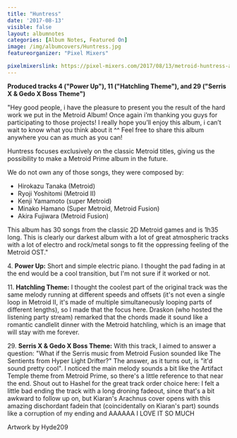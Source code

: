 ```yaml
---
title: "Huntress"
date: '2017-08-13'
visible: false
layout: albumnotes
categories: [Album Notes, Featured On]
image: /img/albumcovers/Huntress.jpg
featureorganizer: "Pixel Mixers"

pixelmixerslink: https://pixel-mixers.com/2017/08/13/metroid-huntress-album/
---
```

**Produced tracks 4 ("Power Up"), 11 ("Hatchling Theme"), and 29 ("Serris X & Gedo X Boss Theme")**

"Hey good people, i have the pleasure to present you the result of the hard work we put in the Metroid Album! Once again i’m thanking you guys for participating to those projects! I really hope you’ll enjoy this album, i can’t wait to know what you think about it ^^
Feel free to share this album anywhere you can as much as you can!

Huntress focuses exclusively on the classic Metroid titles, giving us the possibility to make a Metroid Prime album in the future.

We do not own any of those songs, they were composed by:
* Hirokazu Tanaka (Metroid)
* Ryoji Yoshitomi (Metroid II)
* Kenji Yamamoto (super Metroid)
* Minako Hamano (Super Metroid, Metroid Fusion)
* Akira Fujiwara (Metroid Fusion)

This album has 30 songs from the classic 2D Metroid games and is 1h35 long.
This is clearly our darkest album with a lot of great atmospheric tracks with a lot of electro and rock/metal songs to fit the oppressing feeling of the Metroid OST."

4\. **Power Up:** Short and simple electric piano. I thought the pad fading in at the end would be a cool transition, but I'm not sure if it worked or not.

11\. **Hatchling Theme:** I thought the coolest part of the original track was the same melody running at different speeds and offsets (it's not even a single loop in Metroid II, it's made of multiple simultaneously looping parts of different lengths), so I made that the focus here. Draskon (who hosted the listening party stream) remarked that the chords made it sound like a romantic candlelit dinner with the Metroid hatchling, which is an image that will stay with me forever.

29\. **Serris X & Gedo X Boss Theme:** With this track, I aimed to answer a question: "What if the Serris music from Metroid Fusion sounded like The Sentients from Hyper Light Drifter?" The answer, as it turns out, is "it'd sound pretty cool". I noticed the main melody sounds a bit like the Artifact Temple theme from Metroid Prime, so there's a little reference to that near the end. Shout out to Hashel for the great track order choice here: I felt a little bad ending the track with a long droning fadeout, since that's a bit awkward to follow up on, but Kiaran's Arachnus cover opens with this amazing dischordant fadein that (coincidentally on Kiaran's part) sounds like a corruption of my ending and AAAAAA I LOVE IT SO MUCH

Artwork by Hyde209
